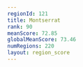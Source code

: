 ```yaml
---
regionId: 121
title: Montserrat
rank: 90
meanScore: 72.85
globalMeanScore: 73.46
numRegions: 220
layout: region_score
---
```

